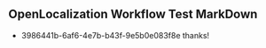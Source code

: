 ## OpenLocalization Workflow Test MarkDown
* 3986441b-6af6-4e7b-b43f-9e5b0e083f8e thanks!

<!--HONumber=Aug16_HO4-->


